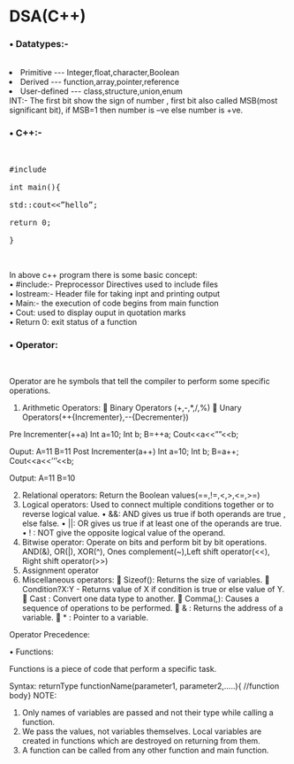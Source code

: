 <h1>DSA(C++)</h1>

<h3>• Datatypes:-</h3>
<br>
<li>
Primitive   --- Integer,float,character,Boolean</li>                                              
<li>Derived     ---  function,array,pointer,reference   </li>                   
<li>User-defined --- class,structure,union,enum
</li>
INT:- The first bit show the sign of number , first bit also called MSB(most significant bit), if MSB=1 then number is –ve else number is +ve.


<h3>• C++:-</h3>
<br>
<pre>
#include<iostream><br>
int main(){<br>
std::cout<<”hello”;<br>
return 0;<br>
}<br>
		 </pre>
In above c++ program there is some basic concept:<br>
•	#include:- Preprocessor Directives used to include files<br>
•	Iostream:- Header file for taking inpt and printing output<br>
•	Main:-  the execution of code begins from main function<br>
•	Cout: used to display ouput in quotation marks<br>
•	Return 0: exit status of a function<br>

<h3>•	Operator:</h3><br>

Operator are he symbols that tell the compiler to perform some specific operations.
1.	Arithmetic Operators:
	Binary Operators (+,-,*,/,%)
	Unary Operators(++{Incrementer},--{Decrementer})

Pre Incrementer(++a)
Int a=10;
Int b;
B=++a;
Cout<<a<<””<<b;

Ouput:
A=11
B=11
		Post Incrementer(a++)
Int a=10;
Int b;
B=a++;
Cout<<a<<’’’<<b;

Output:
A=11
B=10

2.	Relational operators:
Return the Boolean values(==,!=,<,>,<=,>=)
3.	Logical operators:
Used to connect multiple conditions together or to reverse logical value.
•	&&: AND gives us true if both operands are true , else false.
•	||: OR gives  us true if at least one of the operands are true.
•	! :  NOT give the opposite logical value of the operand.
4.	Bitwise operator:
Operate on bits and perform bit by bit operations.
AND(&), OR(|), XOR(^), Ones complement(~),Left shift operator(<<), Right shift operator(>>)
5.	Assignment operator
6.	Miscellaneous operators:
	Sizeof(): Returns the size of variables.
	Condition?X:Y  - Returns value of X if condition is true or else value of 
                               Y.
	Cast :  Convert one data type to another.
	Comma(,):  Causes a sequence of operations to be performed.
	& :  Returns the address of a variable.
	* :  Pointer to a variable.


Operator Precedence:
	 
 

 

•	Functions:

Functions is a piece of code that perform a specific task.

Syntax: 
returnType functionName(parameter1, parameter2,…..){
//function body}
NOTE:
1.	Only names of variables are passed and not their type while calling a function.
2.	We pass the values, not variables themselves. Local variables are created in functions which are destroyed on returning from them.
3.	A function can be called from any other function and main function.
